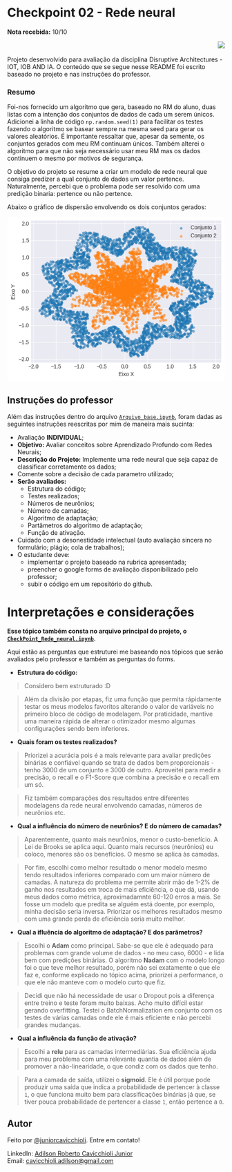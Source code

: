 
# Checkpoint 02 - Rede neural
**Nota recebida:** 10/10

<p align="right">
<img src="https://shields-io-visitor-counter.herokuapp.com/badge?page=juniorcavicchioli.cp2-rede-neural&color=1D70B8&logo=GitHub&logoColor=FFFFFF&style=flat-square"/>
</p>

Projeto desenvolvido para avaliação da disciplina Disruptive Architectures - IOT, IOB AND IA. O conteúdo que se segue nesse README foi escrito baseado no projeto e nas instruções do professor.

### Resumo

Foi-nos fornecido um algoritmo que gera, baseado no RM do aluno, duas listas com a intenção dos conjuntos de dados de cada um serem únicos. Adicionei a linha de código `np.random.seed(1)` para facilitar os testes fazendo o algoritmo se basear sempre na mesma seed para gerar os valores aleatórios. É importante ressaltar que, apesar da semente, os conjuntos gerados com meu RM continuam únicos. Também alterei o algoritmo para que não seja necessário usar meu RM mas os dados continuem o mesmo por motivos de segurança.

O objetivo do projeto se resume a criar um modelo de rede neural que consiga predizer a qual conjunto de dados um valor pertence. Naturalmente, percebi que o problema pode ser resolvido com uma predição binaria: pertence ou não pertence.

Abaixo o gráfico de dispersão envolvendo os dois conjuntos gerados:

![Gráfico de dispersão](adicionais/scatter_cp02.png)

## Instruções do professor

Além das instruções dentro do arquivo [`Arquivo_base.ipynb`](/adicionais/Arquivo_base.ipynb), foram dadas as seguintes instruções reescritas por mim de maneira mais sucinta:

- Avaliação **INDIVIDUAL**;
- **Objetivo:**
Avaliar conceitos sobre Aprendizado Profundo com Redes Neurais;
- **Descrição do Projeto:**
Implemente uma rede neural que seja capaz de classificar corretamente os dados;
- Comente sobre a decisão de cada parametro utilizado;
- **Serão avaliados:**
    - Estrutura do código;
    - Testes realizados;
    - Números de neurônios;
    - Número de camadas;
    - Algoritmo de adaptação;
    - Partâmetros do algoritmo de adaptação;
    - Função de ativação.
- Cuidado com a desonestidade intelectual (auto avaliação sincera no formulário; plágio; cola de trabalhos);
- O estudante deve:
    - implementar o projeto baseado na rubrica apresentada;
    - preencher o google forms de avaliação disponibilizado pelo professor;
    - subir o código em um repositório do github.
    
# Interpretações e considerações
**Esse tópico também consta no arquivo principal do projeto, o [`CheckPoint_Rede_neural.ipynb`](/CheckPoint_Rede_neural.ipynb).**

Aqui estão as perguntas que estruturei me baseando nos tópicos que serão avaliados pelo professor e também as perguntas do forms.

- **Estrutura do código:**
>Considero bem estruturado :D

  >Além da divisão por etapas, fiz uma função que permita rápidamente testar os meus modelos favoritos alterando o valor de variáveis no primeiro bloco de código de modelagem. Por praticidade, mantive uma maneira rápida de alterar o otimizador mesmo algumas configurações sendo bem inferiores.

- **Quais foram os testes realizados?**
>Priorizei a acurácia pois é a mais relevante para avaliar predições binárias e confiável quando se trata de dados bem proporcionais - tenho 3000 de um conjunto e 3000 de outro. Aproveitei para medir a precisão, o recall e o F1-Score que combina a precisão e o recall em um só.

  > Fiz também comparações dos resultados entre diferentes modelagens da rede neural envolvendo camadas, números de neurônios etc.

- **Qual a influência do número de neurônios? E do número de camadas?**
>Aparentemente, quanto mais neurônios, menor o custo-benefício. A Lei de Brooks se aplica aqui. Quanto mais recursos (neurônios) eu coloco, menores são os benefícios. O mesmo se aplica às camadas.

  >Por fim, escolhi como melhor resultado o menor modelo mesmo tendo resultados inferiores comparado com um maior número de camadas. A natureza do problema me permite abrir mão de 1-2% de ganho nos resultados em troca de mais eficiência, o que dá, usando meus dados como métrica, aproximadamnte 60-120 erros a mais. Se fosse um modelo que predita se alguém está doente, por exemplo, minha decisão seria inversa. Priorizar os melhores resultados mesmo com uma grande perda de eficiência seria muito melhor.

- **Qual a ifluência do algoritmo de adaptação? E dos parâmetros?**
>Escolhi o **Adam** como principal. Sabe-se que ele é adequado para problemas com grande volume de dados - no meu caso, 6000 - e lida bem com predições binárias. O algoritmo **Nadam** com o modelo longo foi o que teve melhor resultado, porém não sei exatamente o que ele faz e, conforme explicado no tópico acima, priorizei a performance, o que ele não manteve com o modelo curto que fiz.

  >Decidi que não há necessidade de usar o Dropout pois a diferença entre treino e teste foram muito baixas. Acho muito difícil estar gerando overfitting. Testei o BatchNormalization em conjunto com os testes de várias camadas onde ele é mais eficiente e não percebi grandes mudanças.

- **Qual a influência da função de ativação?**
>Escolhi a **relu** para as camadas intermediárias. Sua eficiência ajuda para meu problema com uma relevante quantia de dados além de promover a não-linearidade, o que condiz com os dados que tenho.

  >Para a camada de saída, utilizei o **sigmoid**. Ele é útil porque pode produzir uma saída que indica a probabilidade de pertencer à classe `1`, o que funciona muito bem para classificações binárias já que, se tiver pouca probabilidade de pertencer a classe `1`, então pertence a `0`.

## Autor
Feito por [@juniorcavicchioli](https://github.com/juniorcavicchioli?tab=repositories). Entre em contato!

LinkedIn: [Adilson Roberto Cavicchioli Junior](https://www.linkedin.com/in/adilson-roberto-cavicchioli-junior-6816b7192?lipi=urn%3Ali%3Apage%3Ad_flagship3_profile_view_base_contact_details%3BIpMh5bVEQOi82%2FRHJ6oxkg%3D%3D) <br>
Email: [cavicchioli.adilson@gmail.com](mailto:cavicchioli.adilson@gmail.com)
